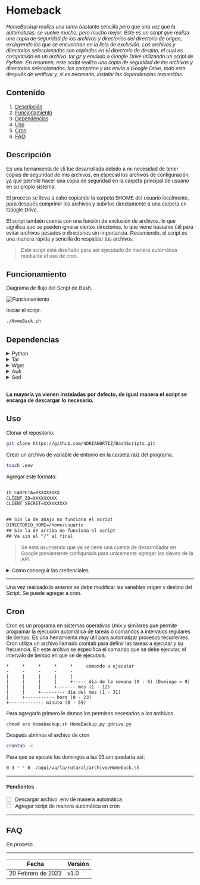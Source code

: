 # Homeback

<span style="font-family:Sans-serif;">

_HomeBackup realiza una tarea bastante sencilla pero que una vez que la automatizas, se vuelve mucho,
pero mucho mejor. Este es un script que realiza una copia de seguridad de los archivos y directorios
del directorio de origen, excluyendo los que se encuentran en la lista de exclusión. Los archivos y
directorios seleccionados son copiados en el directorio de destino, el cual es comprimido en un archivo
.tar.gz y enviado a Google Drive utilizando un script de Python.
En resumen, este script realiza una copia de seguridad de los archivos y directorios seleccionados,
los comprime y los envía a Google Drive, todo esto después de verificar y, si es necesario, instalar
las dependencias requeridas._

## Contenido

1. [Descripción](#descripción)
2. [Funcionamiento](#funcionamiento)
3. [Dependencias](#dependencias)
4. [Uso](#uso)
5. [Cron](#cron)
6. [FAQ](#faq)

## Descripción

Es una herramienta de cli fue desarrollada debido a mi necesidad de tener copias de seguridad de mis archivos, en especial los archivos de configuración; ya que permite hacer una copia de seguridad en la carpeta
principal de usuario en su propio sistema.

El proceso se lleva a cabo copiando la carpeta $HOME del usuario localmente, para después comprimir los archivos y subirlos directamente a una carpeta en Google Drive.

El script también cuenta con una función de exclusión de archivos, lo que significa que se pueden ignorar ciertos directorios, lo que viene bastante útil para evitar archivos pesados o directorios sin importancia. Resumiendo, el script es una manera rápida y sencilla de respaldar tus archivos.

> Este script está diseñado para ser ejecutado de manera automática mediante el uso de cron.

## Funcionamiento

Diagrama de flujo del Script de Bash.

![Funcionamiento](https://www.plantuml.com/plantuml/png/ZLHTRjD047xVKup4I_lG4DG4YQQ2YYQ1IWWXvGGJxyGPMEzQi-kqBkfXE00Nu3KNO-oOa0P7GagazNpp_Snwv9kOK59LE6FCTKorexS6iyGRJlMKCHSiuBi1U8_Pjrn2vUrjS47WnULmD7wzR90WbkIuEWy-TRNLQjKLFcD1WCAeRW2MiGZUjl8z1lFvQ3mQjTWdzjHLnyitIplMQe_5WSa2VRnOaF3V-e8V2Lurr2VzeqYuL-iZeU5mgANZjBqQJyQ6h2h89vNf6U1-pOcqw_fbTwsclMfZU0LdPPtMmLy2nRJz0UmLScZ3ktD8Q_9m5hS_prNqwbPDsMz_uSIGYmHdFhJrknr3O2TqmV6YazH6Rtcrio47CHCk4rZgMe4UE2RwRwSfnGmbLwkFeQ1co45PJvuZaP9oypYeiN17M6w5DwISVR2hcMPVEif8O8F2pJbEze4j2sKf20SDhR-eqW5yE1bS2AMVTJZAqOXT55rUKNQc27cs3TcTqhgwIzGqnx0K0XSYe6HhtkYXFk34XgI7dFpapqnT8r24oX_grzq6q4FcAkvPW5aBIAVmxqGbunu4F9czcrS9HIbSgE39coQl6VUIWuGoo1zr-jbNoYfzWcTBzMMtL2KAAdF3EtmV23w4a3k2QRC4-evZ2gKnDngd_UJy1W0)

Iniciar el script.

```bash
./HomeBack.sh
```

## Dependencias

<details><summary>Python</summary>

Es un lenguaje de progrmación interpretado y de alto nivel. Es muy popular por su sintaxis clara y legible, lo que lo hace facil de aprender y usar

</details>

<details><summary>Tar</summary>

Esta es una herramienta que se utiliza para crear y manipular archivos comprimidos. Con tar se pueden comprimir múltiples archivos
y directorios en un solo archivo lo que facilita el transporte y la copia de archivos. Un ejemplo de uso sería:

Crear un archivo comprimido con tar

```bash
tar -czf archivo_comprimido.tar.gz archivo1 archivo2 directorio1
```

Descomprimir archivo con tar

```bash
tar -xzf archivo_comprimido.tar.gz
```

</details>

<details><summary>Wget</summary>

Es una heeramienta que permite descargar archivos y recursos desde la web. "wget" es mut útil para descargar archivos grandes o para múltiples archivos a la vez. Ejemplo:

Descargar un archivo desde la web con wget:

```
wget https://www.ejemplo.com/archivo.txt
```

Descargar varios archivos con wget

```
wget -i lista_de_archivos.txt
```

</details>

<details><summary>Awk</summary>

Es una herramienta que se utiliza para procesar y manipular datos en formato de texto plano. Awk es muy útil para extraer información de archivos de texto. Ejemplo:

Imprimir el contenido de una columna de un archivo de texto con Awk

```bash
awk '{print $1}' archivo.txt
```

Calcular la suma de los valores de una columna de un archivo de texto con awk

```bash
awk '{sum += $1} END {print sum}' archivo.txt
```

</details>

<details><summary>Sed</summary>

Sed es una herramienta de procesamiento de texto que se utiliza para buscar y reemplazar texto en archivos de texto. Sed permite realizar operaciones complejas en archivos de texto como buscar y reemplazar texto en funcion de patrones. Ejemplo:

Busca la palabra "antiguo" en un archivo de texto y la reemplaza por la palabra "Nuevo"

```
sed 's/antiguo/Nuevo/' archivo.txt
```

</details>
<br>

**La mayoría ya vienen instaladas por defecto, de igual manera el script se encarga de descargar lo necesario.**

## Uso

Clonar el repositorio:

```bash
git clone https://github.com/4DRIAN0RTIZ/BashScripts.git
```

Crear un archivo de variable de entorno en la carpeta raíz del programa.

```bash
touch .env
```

Agregar este formato:

```txt

ID_CARPETA=XXXXXXXXX
CLIENT_ID=XXXXXXXXX
CLIENT_SECRET=XXXXXXXXX


## Sin la de abajo no funciona el script
DIRECTORIO_HOME=/home/usuario
## Sin la de arriba no funciona el script
## Va sin el "/" al final

```

> Se está asumiendo que ya se tiene una cuenta de desarrollador en Google previamente configurada para unicamente agregar las claves de la API.

<details><summary>Como conseguir las credenciales</summary>

1. Ingresa a https://console.cloud.google.com/
2. Dentro de la pagina dirígete a la barra de búsqueda y busca "Google Drive"
3. Seleccionas Google Drive y habilitas la API.
4. Te vas al apartado APIs y servicios > Credenciales
5. Das click en "+ Crear Credenciales" y seleccionas de tipo OAuth
6. En donde pide orígenes autorizados colocar esto:

```bash
http://localhost:8080
```

En URI de redireccionamiento autorizados

```bash
http://localhost:8080/
```

> _En la URI lleva "/" al final._ 7. Descargar archivo Json con nuevos datos. 8. Renombrarlo como "client_secret.json y colocarlo en la carpeta raíz.

</details>

---

Una vez realizado lo anterior se debe modificar las variables origen y destino del Script. Se puede agregar a cron.

## Cron

Cron es un programa en sistemas operativos Unix y similares que permite programar la ejecución automática de tareas o comandos a intervalos regulares de tiempo. Es una herramienta muy útil para automatizar procesos recurrentes.
Cron utiliza un archivo llamado crontab para definir las tareas a ejecutar y su frecuencia. En este archivo se especifíca el comando que se debe ejecutar, el intervalo de tiempo en que se de ejecutará.

```
*     *     *     *     *     comando a ejecutar
-     -     -     -     -
|     |     |     |     |
|     |     |     |     +----- día de la semana (0 - 6) (Domingo = 0)
|     |     |     +------- mes (1 - 12)
|     |     +--------- día del mes (1 - 31)
|     +----------- hora (0 - 23)
+------------- minuto (0 - 59)
```

Para agregarlo primero le damos los permisos necesarios a los archivos

```bash
chmod a+x Homebackup,sh HomeBackup.py gdrive.py
```

Después abrimos el archivo de cron

```bash
crontab -e
```

Para que se ejecute los domingos a las 03:am quedaría así:

```bash
0 3 * * 0  /aqui/va/la/ruta/al/archivo/Homeback.sh
```

---

#### Pendientes

- [ ] Descargar archivo .env de manera automática
- [ ] Agregar script de manera automática en cron

---

## FAQ

_En proceso..._

---

| Fecha              | Versión |
| ------------------ | ------- |
| 20 Febrero de 2023 | v1.0    |

</span>
